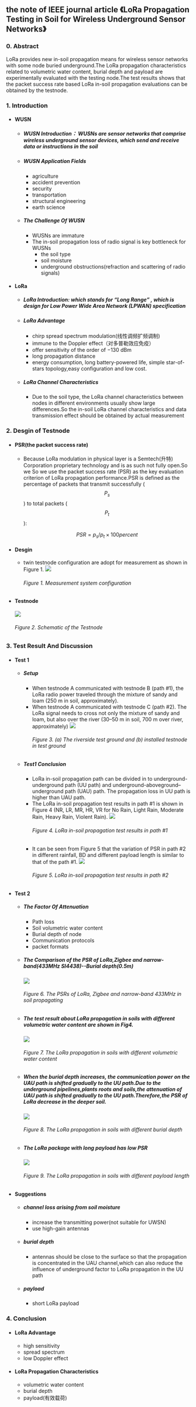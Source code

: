 ## the note of IEEE journal article 《LoRa Propagation Testing in Soil for Wireless Underground Sensor Networks》

### 0. Abstract

LoRa provides new in-soil propagation means for wireless sensor networks with some node buried underground.The LoRa propagation characteristics related to volumetric water content, burial depth and payload are experimentally evaluated with the testing node.The test results shows that the packet success rate based LoRa in-soil propagation evaluations can be obtained by the testnode.

### 1. Introduction

* #### WUSN

  * ##### WUSN Introduction： WUSNs are sensor networks that comprise wireless underground sensor devices, which send and receive data or instructions in the soil
  * ##### WUSN Application Fields

    * agriculture
    * accident prevention
    * security
    * transportation
    * structural engineering
    * earth science
  * ##### The Challenge Of WUSN

    * WUSNs are immature
    * The in-soil propagation loss of radio signal is key bottleneck for WUSNs 
      * the soil type
      * soil moisture
      * underground obstructions\(refraction and scattering of radio signals\)
* #### LoRa

  * ##### LoRa Introduction: which stands for “Long Range” , which is design for Low Power Wide Area Network \(LPWAN\) specification
  * ##### LoRa Advantage

    * chirp spread spectrum modulation\(线性调频扩频调制\)
    * immune to the Doppler effect（对多普勒效应免疫）
    * offer sensitivity of the order of −130 dBm
    * long propagation distance
    * energy consumption, long battery-powered life, simple star-of-stars topology,easy configuration and low cost.
  * ##### LoRa Channel Characteristics

    * Due to the soil type, the LoRa channel characteristics between nodes in different environments usually show large differences.So the in-soil LoRa channel characteristics and data transmission effect should be obtained by actual measurement

### 2. Desgin of Testnode

* #### PSR\(the packet success rate\)

  * Because LoRa modulation in physical layer is a Semtech\(升特\) Corporation proprietary technology and is as such not fully open.So we So we use the packet success rate \(PSR\) as the key evaluation criterion of LoRa propagation performance.PSR is defined as the percentage of packets that transmit successfully \($$P_s$$\) to total packets \($$P_t$$\):


    $$
    PSR=p_s/p_t×100percent
    $$
* #### Desgin

  * twin testnode configuration are adopt for measurement as shown in Figure 1.
    ![](/assets/8211.jpg)
    ###### Figure 1. Measurement system configuration
* #### Testnode

  ![](/assets/8212.jpg)

  ###### Figure 2. Schematic of the Testnode

### 3. Test Result And Discussion

* #### Test 1

  * ##### Setup

    * When testnode A communicated with testnode B \(path \#1\), the LoRa radio power traveled through the mixture of sandy and loam \(250 m in soil, approximately\). 
    * When testnode A communicated with testnode C \(path \#2\). The LoRa signal needs to cross not only the mixture of sandy and loam, but also over the river \(30–50 m in soil, 700 m over river, approximately\)
      ![](/assets/8213.jpg)
      ###### Figure 3. \(a\) The riverside test ground and \(b\) installed testnode in test ground
  * ##### Test1 Conclusion

    * LoRa in-soil propagation path can be divided in to underground-underground path \(UU path\) and underground-aboveground–underground path \(UAU\) path. The propagation loss in UU path is higher than UAU path.
    * The LoRa in-soil propagation test results in path \#1 is shown in Figure 4 \(NR, LR, MR, HR, VR for No Rain, Light Rain, Moderate Rain, Heavy Rain, Violent Rain\).  ![](/assets/8214.jpg)
      ###### Figure 4. LoRa in-soil propagation test results in path \#1
    * It can be seen from Figure 5 that the variation of PSR in path \#2 in different rainfall, BD and different payload length is similar to that of the path \#1. ![](/assets/8215.jpg)
      ###### Figure 5. LoRa in-soil propagation test results in path \#2
* #### Test 2

  * ##### The Factor Of Attenuation

    * Path loss
    * Soil volumetric water content
    * Burial depth of node
    * Communication protocols 
    * packet formats
  * ##### The Comparison of the PSR of LoRa,Zigbee and narrow-band\(433MHz SI4438\)--Burial depth\(0.5m\)

    ![](/assets/8216.jpg)

    ###### Figure 6. The PSRs of LoRa, Zigbee and narrow-band 433MHz in soil propagating

  * ##### The test result about LoRa propagation in soils with different volumetric water content are shown in Fig4.

    ![](/assets/8217.jpg)

    ###### Figure 7. The LoRa propagation in soils with different volumetric water content

  * ##### When the burial depth increases, the communication power on the UAU path is shifted gradually to the UU path.Due to the underground pipelines,plants roots and soils,the attenuation of UAU path is shifted gradually to the UU path.Therefore,the PSR of LoRa decrease in the deeper soil.

    ![](/assets/8218.jpg)

    ###### Figure 8. The LoRa propagation in soils with different burial depth

  * ##### The LoRa package with long payload has low PSR

    ![](/assets/8219.jpg)

    ###### Figure 9. The LoRa propagation in soils with different payload length
* #### Suggestions

  * ##### channel loss arising from soil moisture

    * increase the transmitting power\(not suitable for UWSN\)
    * use high-gain antennas
  * ##### burial depth

    * antennas should be close to the surface so that the propagation is concentrated in the UAU channel,which can also reduce the influence of underground factor to LoRa propagation in the UU path
  * ##### payload

    * short LoRa payload 

### 4. Conclusion

* #### LoRa Advantage

  * high sensitivity
  * spread spectrum
  * low Doppler effect
* #### LoRa Propagation Characteristics

  * volumetric water content
  * burial depth
  * payload\(有效载荷\)



